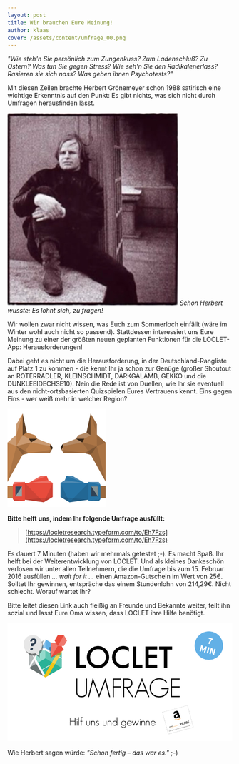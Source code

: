 ```yaml
---
layout: post
title: Wir brauchen Eure Meinung!
author: klaas
cover: /assets/content/umfrage_00.png
---
```


*"Wie steh'n Sie persönlich zum Zungenkuss? Zum Ladenschluß? Zu Ostern? Was tun Sie gegen Stress? Wie seh'n Sie den
Radikalenerlass? Rasieren sie sich nass? Was geben ihnen Psychotests?"*

Mit diesen Zeilen brachte Herbert Grönemeyer schon 1988 satirisch eine wichtige Erkenntnis auf den Punkt: Es gibt 
nichts, was sich nicht durch Umfragen herausfinden lässt.

![](/assets/content/umfrage_01.jpg)
*Schon Herbert wusste: Es lohnt sich, zu fragen!*

Wir wollen zwar nicht wissen, was Euch zum Sommerloch einfällt (wäre im Winter wohl auch nicht so passend). 
Stattdessen interessiert uns Eure Meinung zu einer der größten neuen geplanten Funktionen für die LOCLET-App: 
Herausforderungen!

Dabei geht es nicht um die Herausforderung, in der Deutschland-Rangliste auf Platz 1 zu kommen - die kennt Ihr ja
schon zur Genüge (großer Shoutout an ROTERRADLER, KLEINSCHMIDT, DARKGALAMB, GEKKO und die DUNKLEEIDECHSE10). Nein die
Rede ist von Duellen, wie Ihr sie eventuell aus den nicht-ortsbasierten Quizspielen Eures Vertrauens kennt. Eins 
gegen Eins - wer weiß mehr in welcher Region?

![](/assets/content/umfrage_02.png)

**Bitte helft uns, indem Ihr folgende Umfrage ausfüllt:**
 
> [https://locletresearch.typeform.com/to/Eh7Fzs](https://locletresearch.typeform.com/to/Eh7Fzs)

Es dauert 7 Minuten (haben wir mehrmals getestet ;-). Es macht Spaß. Ihr helft bei der Weiterentwicklung von LOCLET. 
Und als kleines Dankeschön verlosen wir unter allen Teilnehmern, die die Umfrage bis zum 15. Februar 2016 ausfüllen
*... wait for it ...* einen Amazon-Gutschein im Wert von 25€. Solltet Ihr gewinnen, entspräche das einem Stundenlohn
von 214,29€. Nicht schlecht. Worauf wartet Ihr?

Bitte leitet diesen Link auch fleißig an Freunde und Bekannte weiter, teilt ihn sozial und lasst Eure Oma wissen, 
dass LOCLET ihre Hilfe benötigt.

[![](/assets/content/umfrage_03.png)](https://locletresearch.typeform.com/to/Eh7Fzs)

Wie Herbert sagen würde: *"Schon fertig – das war es."* ;-)
